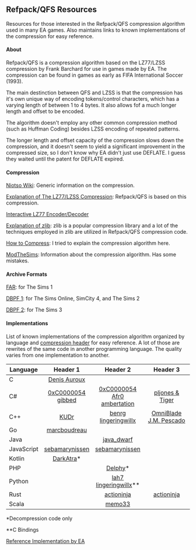 ## Refpack/QFS Resources

Resources for those interested in the Refpack/QFS compression algorithm used in many EA games. Also maintains links to known implementations of the compression for easy reference.

#### About

Refpack/QFS is a compression algorithm based on the LZ77/LZSS compression by Frank Barchard for use in games made by EA. The compression can be found in games as early as FIFA International Soccer (1993).

The main destinction between QFS and LZSS is that the compression has it's own unique way of encoding tokens/control characters, which has a varying length of between 1 to 4 bytes. It also allows fof a much longer length and offset to be encoded.

The algorithm doesn't employ any other common compression method (such as Huffman Coding) besides LZSS encoding of repeated patterns.

The longer length and offset capacity of the compression slows down the compression, and it doesn't seem to yield a significant improvement in the compressed size, so I don't know why EA didn't just use DEFLATE. I guess they waited until the patent for DEFLATE expired.

#### Compression

[Niotso Wiki](http://wiki.niotso.org/RefPack): Generic information on the compression.

[Explanation of The LZ77/LZSS Compression](https://go-compression.github.io/algorithms/lzss/): Refpack/QFS is based on this compression.

[Interactive LZ77 Encoder/Decoder](https://go-compression.github.io/interactive/lz/lz/)

[Explanation of zlib](https://www.euccas.me/zlib/): zlib is a popular compression library and a lot of the techniques employed in zlib are utilized in Refpack/QFS compression code.

[How to Compress](https://github.com/lingeringwillx/Refpack-QFS-Resources/blob/main/how-to-compress.md): I tried to explain the compression algorithm here.

[ModTheSims](https://modthesims.info/wiki.php?title=DBPF/Compression): Information about the compression algorithm. Has some mistakes.

#### Archive Formats

[FAR](http://wiki.niotso.org/FAR): for The Sims 1

[DBPF 1](https://modthesims.info/wiki.php?title=DBPF): for The Sims Online, SimCity 4, and The Sims 2

[DBPF 2](https://modthesims.info/wiki.php?title=Sims_3:DBPF): for The Sims 3

#### Implementations

List of known implementations of the compression algorithm organized by language and [compression header](https://github.com/lingeringwillx/Refpack-QFS-Resources/blob/main/how-to-compress.md#header) for easy reference. A lot of those are rewrites of the same code in another programming language. The quality varies from one implementation to another.

| Language | Header 1 | Header 2 | Header 3 |
|-|:-:|:-:|:-:|
| C | [Denis Auroux](https://math.mit.edu/~auroux/software/fshtool.zip) |||
| C# | [0xC0000054](https://github.com/0xC0000054/DBPFSharp/blob/main/src/DBPFSharp/QfsCompression.cs)<br>[gibbed](https://github.com/gibbed/Gibbed.RefPack) | [0xC0000054](https://github.com/0xC0000054/DBPFSharp/blob/main/src/DBPFSharp/QfsCompression.cs)<br>[Afr0](https://github.com/riperiperi/FreeSO/blob/master/Other/tools/SimsLib/SimsLib/FAR3/Decompresser.cs)<br>[ambertation](https://github.com/luki122/simpe/blob/master/fullsimpe/SimPe%20Packages/PackedFile.cs) | [pljones & Tiger](https://sourceforge.net/p/s3pi/git/ci/master/tree/s3pi/Package/Compression.cs) |
| C++ | [KUDr](https://github.com/MicaelJarniac/RefPack-Tool) | [benrg](http://www.moreawesomethanyou.com/smf/index.php/topic,8279.0.html)<br>[lingeringwillx](https://github.com/lingeringwillx/CrappySims2Compression/tree/main/practice) | [OmniBlade](https://github.com/TheAssemblyArmada/Thyme/blob/develop/src/game/common/compression/refpack.cpp)<br>[J.M. Pescado](https://gist.github.com/uyjulian/bd24b98a4c97b775c9ab) |
| Go | [marcboudreau](https://github.com/marcboudreau/godbpf/blob/master/qfs/qfs.go) |||
| Java || [java_dwarf](https://github.com/memo33/jDBPFX/blob/master/src/jdbpfx/util/DBPFPackager.java) ||
| JavaScript | [sebamarynissen](https://github.com/sebamarynissen/qfs-compression) | [sebamarynissen](https://github.com/sebamarynissen/qfs-compression) ||
| Kotlin | [DarkAtra](https://github.com/DarkAtra/bfme2-modding-utils/blob/main/refpack/src/main/kotlin/de/darkatra/bfme2/refpack/RefPackInputStream.kt)* |||
| PHP || [Delphy](https://modthesims.info/wiki.php?title=DBPF_Compression#Example_Code)* ||
| Python || [lah7](https://github.com/lah7/sims2-4k-ui-mod/blob/master/qfs.py)<br>[lingeringwillx](https://github.com/lingeringwillx/sims2lib/blob/main/dbpf.py)** ||
| Rust || [actioninja](https://github.com/actioninja/refpack-rs) | [actioninja](https://github.com/actioninja/refpack-rs) |
| Scala || [memo33](https://github.com/memo33/scdbpf/blob/master/src/main/scala/scdbpf/internal/QfsCompression.scala) ||

*Decompression code only

**C Bindings

[Reference Implementation by EA](http://download.wcnews.com/files/documents/sourcecode/shadowforce/transfer/asommers/mfcapp_src/engine/compress/RefPack.cpp)
